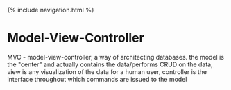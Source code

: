 {% include navigation.html %}

# Model-View-Controller

MVC - model-view-controller, a way of architecting databases. the model is the "center" and actually contains the data/performs CRUD on the data, view is any visualization of the data for a human user, controller is the interface throughout which commands are issued to the model
